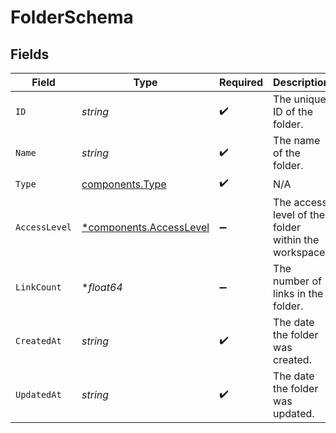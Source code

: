 # FolderSchema


## Fields

| Field                                                             | Type                                                              | Required                                                          | Description                                                       |
| ----------------------------------------------------------------- | ----------------------------------------------------------------- | ----------------------------------------------------------------- | ----------------------------------------------------------------- |
| `ID`                                                              | *string*                                                          | :heavy_check_mark:                                                | The unique ID of the folder.                                      |
| `Name`                                                            | *string*                                                          | :heavy_check_mark:                                                | The name of the folder.                                           |
| `Type`                                                            | [components.Type](../../models/components/type.md)                | :heavy_check_mark:                                                | N/A                                                               |
| `AccessLevel`                                                     | [*components.AccessLevel](../../models/components/accesslevel.md) | :heavy_minus_sign:                                                | The access level of the folder within the workspace.              |
| `LinkCount`                                                       | **float64*                                                        | :heavy_minus_sign:                                                | The number of links in the folder.                                |
| `CreatedAt`                                                       | *string*                                                          | :heavy_check_mark:                                                | The date the folder was created.                                  |
| `UpdatedAt`                                                       | *string*                                                          | :heavy_check_mark:                                                | The date the folder was updated.                                  |